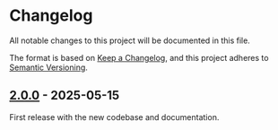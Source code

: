 # Changelog

All notable changes to this project will be documented in this file.

The format is based on [Keep a Changelog](https://keepachangelog.com/en/1.1.0/),
and this project adheres to [Semantic Versioning](https://semver.org/spec/v2.0.0.html).

## [2.0.0] - 2025-05-15

First release with the new codebase and documentation.

[2.0.0]: <https://github.com/step-/gtkmenuplus/releases/tag/2.0.0>
